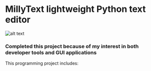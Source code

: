 # MillyText lightweight Python text editor

![alt text](https://imgur.com/a/zuGrIxF)


### Completed this project because of my interest in both developer tools and GUI applications

This programming project includes:
